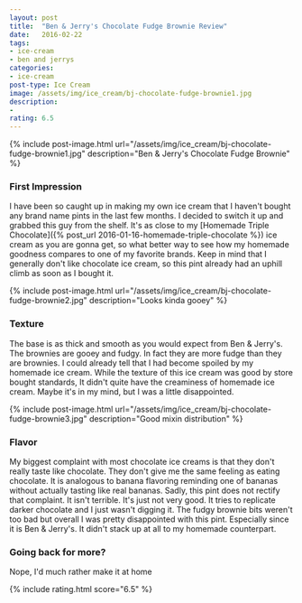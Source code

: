 ```yaml
---
layout: post
title:  "Ben & Jerry's Chocolate Fudge Brownie Review"
date:   2016-02-22
tags:
- ice-cream
- ben and jerrys
categories:
- ice-cream
post-type: Ice Cream
image: /assets/img/ice_cream/bj-chocolate-fudge-brownie1.jpg
description:
-
rating: 6.5
---
```

{% include post-image.html url="/assets/img/ice_cream/bj-chocolate-fudge-brownie1.jpg" description="Ben & Jerry's Chocolate Fudge Brownie" %}

### First Impression
I have been so caught up in making my own ice cream that I haven't bought any brand name pints in the last few months. I decided to switch it up and grabbed this guy from the shelf. It's as close to my [Homemade Triple Chocolate]({% post_url 2016-01-16-homemade-triple-chocolate %}) ice cream as you are gonna get, so what better way to see how my homemade goodness compares to one of my favorite brands. Keep in mind that I generally don't like chocolate ice cream, so this pint already had an uphill climb as soon as I bought it.

{% include post-image.html url="/assets/img/ice_cream/bj-chocolate-fudge-brownie2.jpg" description="Looks kinda gooey" %}
### Texture
The base is as thick and smooth as you would expect from Ben & Jerry's. The brownies are gooey and fudgy. In fact they are more fudge than they are brownies. I could already tell that I had become spoiled by my homemade ice cream. While the texture of this ice cream was good by store bought standards, It didn't quite have the creaminess of homemade ice cream. Maybe it's in my mind, but I was a little disappointed.

{% include post-image.html url="/assets/img/ice_cream/bj-chocolate-fudge-brownie3.jpg" description="Good mixin distribution" %}
### Flavor
My biggest complaint with most chocolate ice creams is that they don't really taste like chocolate. They don't give me the same feeling as eating chocolate. It is analogous to banana flavoring reminding one of bananas without actually tasting like real bananas. Sadly, this pint does not rectify that complaint. It isn't terrible. It's just not very good. It tries to replicate darker chocolate and I just wasn't digging it. The fudgy brownie bits weren't too bad but overall I was pretty disappointed with this pint. Especially since it is Ben & Jerry's. It didn't stack up at all to my homemade counterpart.

### Going back for more?
Nope, I'd much rather make it at home

{% include rating.html score="6.5" %}
